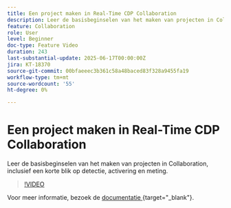 ```yaml
---
title: Een project maken in Real-Time CDP Collaboration
description: Leer de basisbeginselen van het maken van projecten in Collaboration, inclusief een korte blik op detectie, activering en meting.
feature: Collaboration
role: User
level: Beginner
doc-type: Feature Video
duration: 243
last-substantial-update: 2025-06-17T00:00:00Z
jira: KT-18370
source-git-commit: 00bfaeeec3b361c58a48baced83f328a9455fa19
workflow-type: tm+mt
source-wordcount: '55'
ht-degree: 0%

---
```



# Een project maken in Real-Time CDP Collaboration

Leer de basisbeginselen van het maken van projecten in Collaboration, inclusief een korte blik op detectie, activering en meting.

>[!VIDEO](https://video.tv.adobe.com/v/3464040/?learn=on&enablevpops&captions=dut)

Voor meer informatie, bezoek de [ documentatie ](https://experienceleague.adobe.com/nl/docs/real-time-cdp-collaboration/using/collaborate/manage-projects){target="_blank"}.
